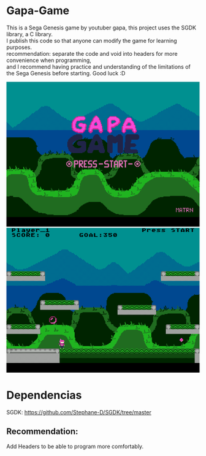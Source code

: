 # Gapa-Game
This is a Sega Genesis game by youtuber gapa, this project uses the SGDK library, a C library.            
I publish this code so that anyone can modify the game for learning purposes.                                          
recommendation: separate the code and void into headers for more convenience when programming,                         
and I recommend having practice and understanding of the limitations of the Sega Genesis before starting. Good luck :D 

![alt text](GapaGame_000.png) ![alt text](GapaGame_001.png)

# Dependencias
SGDK: https://github.com/Stephane-D/SGDK/tree/master

## Recommendation:
Add Headers to be able to program more comfortably.
